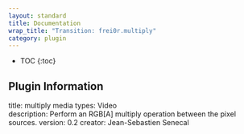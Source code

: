 ```yaml
---
layout: standard
title: Documentation
wrap_title: "Transition: frei0r.multiply"
category: plugin
---
```

* TOC
{:toc}

## Plugin Information

title: multiply
media types:
Video  
description: Perform an RGB[A] multiply operation between the pixel sources.
version: 0.2
creator: Jean-Sebastien Senecal
